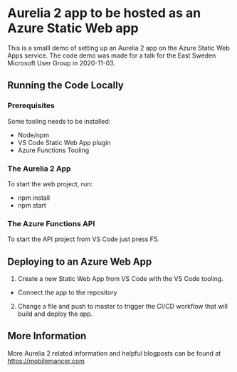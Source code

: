 # Aurelia 2 app to be hosted as an Azure Static Web app

This is a smalll demo of setting up an Aurelia 2 app on the Azure Static Web Apps service.
The code demo was made for a talk for the East Sweden Microsoft User Group in 2020-11-03.

## Running the Code Locally

### Prerequisites

Some tooling needs to be installed:

- Node/npm
- VS Code Static Web App plugin
- Azure Functions Tooling

### The Aurelia 2 App

To start the web project, run:

- npm install
- npm start

### The Azure Functions API

To start the API project from VS Code just press F5.

## Deploying to an Azure Web App

1. Create a new Static Web App from VS Code with the VS Code tooling.

- Connect the app to the repository

2. Change a file and push to master to trigger the CI/CD workflow that will build and deploy the app.

## More Information

More Aurelia 2 related information and helpful blogposts can be found at https://mobilemancer.com
